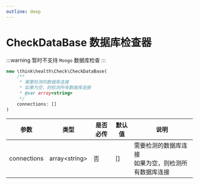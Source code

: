 ```yaml
---
outline: deep
---
```


# CheckDataBase 数据库检查器

:::warning
暂时不支持 `Mongo` 数据库检查
:::

```php
new \think\health\Check\CheckDataBase(
    /**
     * 需要检测的数据库连接
     * 如果为空，则检测所有数据库连接
     * @var array<string>
     */
    connections: []
)
```

| 参数        | 类型            | 是否必传 | 默认值 | 说明                                                    |
| ----------- | --------------- | -------- | ------ | ------------------------------------------------------- |
| connections | array\<string\> | 否       | []     | 需要检测的数据库连接<br/>如果为空，则检测所有数据库连接 |
